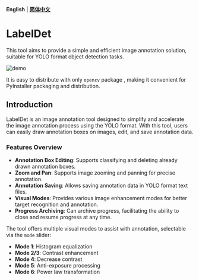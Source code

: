 **English** | [**简体中文**](readme-chs.md)

# LabelDet

This tool aims to provide a simple and efficient image annotation solution, suitable for YOLO format object detection tasks.

![demo](./data/zidane.png)

It is easy to distribute with only `opencv` package , making it convenient for PyInstaller packaging and distribution.

## Introduction

LabelDet is an image annotation tool designed to simplify and accelerate the image annotation process using the YOLO format. With this tool, users can easily draw annotation boxes on images, edit, and save annotation data.

### Features Overview

- **Annotation Box Editing**: Supports classifying and deleting already drawn annotation boxes.
- **Zoom and Pan**: Supports image zooming and panning for precise annotation.
- **Annotation Saving**: Allows saving annotation data in YOLO format text files.
- **Visual Modes**: Provides various image enhancement modes for better target recognition and annotation.
- **Progress Archiving**: Can archive progress, facilitating the ability to close and resume progress at any time.


The tool offers multiple visual modes to assist with annotation, selectable via the `mode` slider:

- **Mode 1**: Histogram equalization
- **Mode 2/3**: Contrast enhancement
- **Mode 4**: Decrease contrast
- **Mode 5**: Anti-exposure processing
- **Mode 6**: Power law transformation
